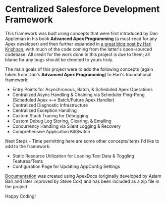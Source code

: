# Centralized Salesforce Development Framework
This framework was built using concepts that were first introduced by Dan Appleman in his book **Advanced Apex Programming** (a must-read for any Apex developer) and then further expanded in [a great blog post by Hari Krishnan](http://krishhari.wordpress.com/2013/07/22/an-architecture-framework-to-handle-triggers-in-the-force-com-platform/), with much of the code coming from the latter's open-sourced codebase. All credit for the work done in this project is due to them; all blame for any bugs should be directed to yours truly.

The main goals of this project were to add the following concepts (again taken from Dan's **Advanced Apex Programming**) to Hari's foundational framework:

* Entry Points for Asynchronous, Batch, & Scheduled Apex Operations
* Centralized Async Handling & Chaining via Scheduler Ping-Pong (Scheduled Apex <--> Batch/Future Apex Handler)
* Centralized Diagnostic Infrastructure
* Centralized Exception Handling
* Custom Stack Tracing for Debugging
* Custom Debug Log Storing, Clearing, & Emailing
* Concurrency Handling via Silent Logging & Recovery
* Comprehensive Application KillSwitch

Next Steps - Time permitting here are some other concepts/items I'd like to add to the framework:

* Static Resource Utilization for Loading Test Data & Toggling Features/Tests
* Configuration Page for Updating AppConfig Settings

[Documentation](http://scottbcovert.github.io/Centralized-Salesforce-Dev-Framework/) was created using ApexDocs (originally developed by Aslam Bari and later improved by Steve Cox) and has been included as a zip file in the project

Happy Coding!
